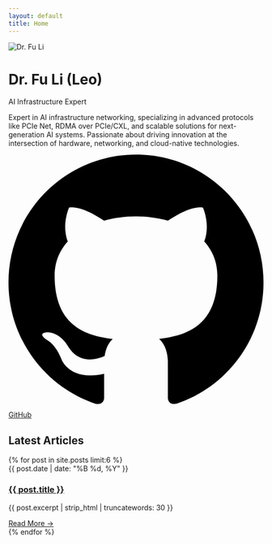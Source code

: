 ```yaml
---
layout: default
title: Home
---
```


<div class="hero-section">
    <div class="profile-container">
        <div class="profile-card">
            <div class="profile-image">
                <img src="{{ '/assets/leopic-round.png' | relative_url }}" alt="Dr. Fu Li">
            </div>
            <div class="profile-content">
                <h1>Dr. Fu Li <span class="nickname">(Leo)</span></h1>
                <div class="title-badge">AI Infrastructure Expert</div>
                <p class="bio-text">Expert in AI infrastructure networking, specializing in advanced protocols like PCIe Net, RDMA over PCIe/CXL, and scalable solutions for next-generation AI systems. Passionate about driving innovation at the intersection of hardware, networking, and cloud-native technologies.</p>
                <div class="social-links">
                    <a href="https://github.com/leoustc" target="_blank" class="social-link">
                        <svg class="github-icon" viewBox="0 0 24 24"><path d="M12 0c-6.626 0-12 5.373-12 12 0 5.302 3.438 9.8 8.207 11.387.599.111.793-.261.793-.577v-2.234c-3.338.726-4.033-1.416-4.033-1.416-.546-1.387-1.333-1.756-1.333-1.756-1.089-.745.083-.729.083-.729 1.205.084 1.839 1.237 1.839 1.237 1.07 1.834 2.807 1.304 3.492.997.107-.775.418-1.305.762-1.604-2.665-.305-5.467-1.334-5.467-5.931 0-1.311.469-2.381 1.236-3.221-.124-.303-.535-1.524.117-3.176 0 0 1.008-.322 3.301 1.23.957-.266 1.983-.399 3.003-.404 1.02.005 2.047.138 3.006.404 2.291-1.552 3.297-1.23 3.297-1.23.653 1.653.242 2.874.118 3.176.77.84 1.235 1.911 1.235 3.221 0 4.609-2.807 5.624-5.479 5.921.43.372.823 1.102.823 2.222v3.293c0 .319.192.694.801.576 4.765-1.589 8.199-6.086 8.199-11.386 0-6.627-5.373-12-12-12z"/></svg>
                        GitHub
                    </a>
                </div>
            </div>
        </div>
    </div>
</div>

<div class="content-section">
    <h2 class="section-title">Latest Articles</h2>
    <div class="posts-grid">
        {% for post in site.posts limit:6 %}
        <article class="post-card">
            <div class="post-card-content">
                <div class="post-meta">{{ post.date | date: "%B %d, %Y" }}</div>
                <h3 class="post-title"><a href="{{ post.url | relative_url }}">{{ post.title }}</a></h3>
                <p class="post-excerpt">{{ post.excerpt | strip_html | truncatewords: 30 }}</p>
                <a href="{{ post.url | relative_url }}" class="read-more">Read More →</a>
            </div>
        </article>
        {% endfor %}
    </div>
</div>
